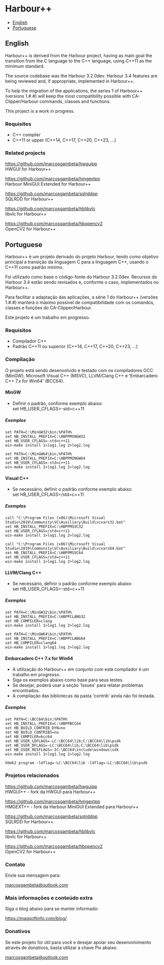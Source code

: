 # Harbour++

* [English](#english)
* [Portuguese](#portuguese)

## English

Harbour++ is derived from the Harbour project, having as main goal the transition
from the C language to the C++ language, using C++11 as the minimum standard.

The source codebase was the Harbour 3.2.0dev. Harbour 3.4 features are being reviewed and,
if appropriate, implemented in Harbour++.

To help the migration of the applications, the series 1 of Harbour++ (versions 1.#.#)
will keep the most compatibility possible with CA-Clipper/Harbour commands, classes and functions.

This project is a work in progress.

### Requisites
* C++ compiler
* C++11 or upper (C++14, C++17, C++20, C++23, ...)

### Related projects

https://github.com/marcosgambeta/hwguipp  
HWGUI for Harbour++

https://github.com/marcosgambeta/hmgextpp  
Harbour MiniGUI Extended for Harbour++

https://github.com/marcosgambeta/sqlrddpp  
SQLRDD for Harbour++

https://github.com/marcosgambeta/hblibvlc  
libvlc for Harbour++

https://github.com/marcosgambeta/hbopencv2  
OpenCV2 for Harbour++

## Portuguese

Harbour++ é um projeto derivado do projeto Harbour, tendo como objetivo principal
a transição da linguagem C para a linguagem C++, usando o C++11 como padrão mínimo.

Foi utilizado como base o código-fonte do Harbour 3.2.0dev. Recursos do Harbour 3.4
estão sendo revisados e, conforme o caso, implementados no Harbour++.

Para facilitar a adaptação das aplicações, a série 1 do Harbour++ (versões 1.#.#) manterá
o máximo possível de compatibilidade com os comandos, classes e funções do CA-Clipper/Harbour.

Este projeto é um trabalho em progresso.

### Requisitos
* Compilador C++
* Padrão C++11 ou superior (C++14, C++17, C++20, C++23, ...)

### Compilação

O projeto está sendo desenvolvido e testado com os compiladores GCC (MinGW), Microsoft Visual C++ (MSVC),
LLVM/Clang C++ e 'Embarcadero C++ 7.x for Win64' (BCC64).

#### MinGW
* Definir o padrão, conforme exemplo abaixo:  
set HB_USER_CFLAGS=-std=c++11

##### Exemplos
```Batch
set PATH=C:\MinGW32\bin;%PATH%
set HB_INSTALL_PREFIX=C:\HBPPMINGW32
set HB_USER_CFLAGS=-std=c++11
win-make install 1>log1.log 2>log2.log
```
```Batch
set PATH=C:\MinGW64\bin;%PATH%
set HB_INSTALL_PREFIX=C:\HBPPMINGW64
set HB_USER_CFLAGS=-std=c++11
win-make install 1>log1.log 2>log2.log
```

#### Visual C++
* Se necessário, definir o padrão conforme exemplo abaixo:  
set HB_USER_CFLAGS=/std=c++11

##### Exemplos
```Batch
call "C:\Program Files (x86)\Microsoft Visual Studio\2019\Community\VC\Auxiliary\Build\vcvars32.bat"
set HB_INSTALL_PREFIX=C:\HBPPMSVC32
set HB_USER_CFLAGS=/std=c++11
win-make install 1>log1.log 2>log2.log
```
```Batch
call "C:\Program Files (x86)\Microsoft Visual Studio\2019\Community\VC\Auxiliary\Build\vcvars64.bat"
set HB_INSTALL_PREFIX=C:\HBPPMSVC64
set HB_USER_CFLAGS=/std=c++11
win-make install 1>log1.log 2>log2.log
```

#### LLVM/Clang C++
* Se necessário, definir o padrão conforme exemplo abaixo:  
set HB_USER_CFLAGS=-std=c++11

##### Exemplos
```Batch
set PATH=C:\MinGW32\bin;%PATH%
set HB_INSTALL_PREFIX=C:\HBPPCLANG32
set HB_COMPILER=clang
win-make install 1>log1.log 2>log2.log
```
```Batch
set PATH=C:\MinGW64\bin;%PATH%
set HB_INSTALL_PREFIX=C:\HBPPCLANG64
set HB_COMPILER=clang64
win-make install 1>log1.log 2>log2.log
```

#### Embarcadero C++ 7.x for Win64

* A utilização do Harbour++ em conjunto com este compilador é um trabalho em progresso.
* Siga os exemplos abaixo como base para seus testes.
* Se desejar, poderá usar a seção 'Issues' para relatar problemas encontrados.
* A compilação das bibliotecas da pasta 'contrib' ainda não foi testada.

##### Exemplos
```Batch
set PATH=C:\BCC64\bin;%PATH%
set HB_INSTALL_PREFIX=C:\HBPPBCC64
set HB_BUILD_CONTRIB_DYN=no
set HB_BUILD_CONTRIBS=no
set HB_COMPILER=bcc64
set HB_USER_LDFLAGS=-LC:\BCC64\lib;C:\BCC64\lib\psdk
set HB_USER_DFLAGS=-LC:\BCC64\lib;C:\BCC64\lib\psdk
set HB_USER_RESFLAGS=-IC:\BCC64\include\windows\sdk
win-make install 1>log1.log 2>log2.log
```

```Batch
hbmk2 program -ldflag=-LC:\BCC64\lib -ldflag=-LC:\BCC64\lib\psdk
```
### Projetos relacionados

https://github.com/marcosgambeta/hwguipp  
HWGUI++ - fork da HWGUI para Harbour++

https://github.com/marcosgambeta/hmgextpp  
HMGEXT++ - fork da Harbour MiniGUI Extended para Harbour++

https://github.com/marcosgambeta/sqlrddpp  
SQLRDD for Harbour++

https://github.com/marcosgambeta/hblibvlc  
libvlc for Harbour++

https://github.com/marcosgambeta/hbopencv2  
OpenCV2 for Harbour++

### Contato

Envie sua mensagem para:

marcosgambeta@outlook.com

### Mais informações e conteúdo extra

Siga o blog abaixo para se manter informado:

https://magsoftinfo.com/blog/

### Donativos

Se este projeto for útil para você e desejar apoiar seu desenvolvimento através de donativos,
basta utilizar a chave Pix abaixo:

marcosgambeta@outlook.com
